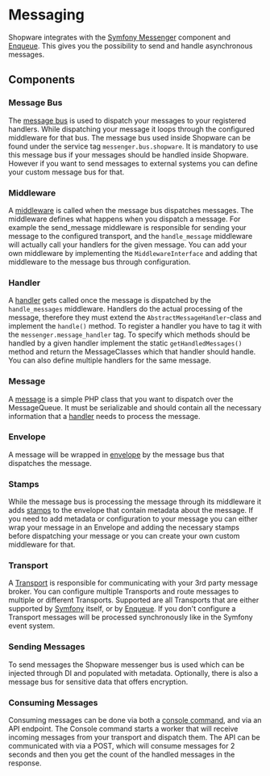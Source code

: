 # Messaging

Shopware integrates with the [Symfony Messenger](https://symfony.com/doc/current/components/messenger.html) component and [Enqueue](https://enqueue.forma-pro.com/). This gives you the possibility to send and handle asynchronous messages.

## Components

### Message Bus

The [message bus](https://symfony.com/doc/current/components/messenger.html#bus) is used to dispatch your messages to your registered handlers. While dispatching your message it loops through the configured middleware for that bus. The message bus used inside Shopware can be found under the service tag `messenger.bus.shopware`. It is mandatory to use this message bus if your messages should be handled inside Shopware. However if you want to send messages to external systems you can define your custom message bus for that.

### Middleware

A [middleware](https://symfony.com/doc/current/messenger.html#middleware) is called when the message bus dispatches messages. The middleware defines what happens when you dispatch a message. For example the send\_message middleware is responsible for sending your message to the configured transport, and the `handle_message` middleware will actually call your handlers for the given message. You can add your own middleware by implementing the `MiddlewareInterface` and adding that middleware to the message bus through configuration.

### Handler

A [handler](https://symfony.com/doc/current/messenger.html#registering-handlers) gets called once the message is dispatched by the `handle_messages` middleware. Handlers do the actual processing of the message, therefore they must extend the `AbstractMessageHandler`-class and implement the `handle()` method. To register a handler you have to tag it with the `messenger.message_handler` tag. To specify which methods should be handled by a given handler implement the static `getHandledMessages()` method and return the MessageClasses which that handler should handle. You can also define multiple handlers for the same message.

### Message

A [message](https://symfony.com/doc/current/messenger.html#message) is a simple PHP class that you want to dispatch over the MessageQueue. It must be serializable and should contain all the necessary information that a [handler](messaging.md#handler) needs to process the message.

### Envelope

A message will be wrapped in [envelope](https://symfony.com/doc/current/components/messenger.html#adding-metadata-to-messages-envelopes) by the message bus that dispatches the message.

### Stamps

While the message bus is processing the message through its middleware it adds [stamps](https://symfony.com/doc/current/components/messenger.html#adding-metadata-to-messages-envelopes) to the envelope that contain metadata about the message. If you need to add metadata or configuration to your message you can either wrap your message in an Envelope and adding the necessary stamps before dispatching your message or you can create your own custom middleware for that.

### Transport

A [Transport](https://symfony.com/doc/current/messenger.html#transports) is responsible for communicating with your 3rd party message broker. You can configure multiple Transports and route messages to multiple or different Transports. Supported are all Transports that are either supported by [Symfony](https://symfony.com/doc/current/messenger.html#transports) itself, or by [Enqueue](https://github.com/php-enqueue/enqueue-dev/tree/master/docs/transport). If you don't configure a Transport messages will be processed synchronously like in the Symfony event system.

### Sending Messages

To send messages the Shopware messenger bus is used which can be injected through DI and populated with metadata. Optionally, there is also a message bus for sensitive data that offers encryption.

### Consuming Messages

Consuming messages can be done via both a [console command](../../guides/hosting/infrastructure/message-queue.md#cli-worker), and via an API endpoint. The Console command starts a worker that will receive incoming messages from your transport and dispatch them. The API can be communicated with via a POST, which will consume messages for 2 seconds and then you get the count of the handled messages in the response.

